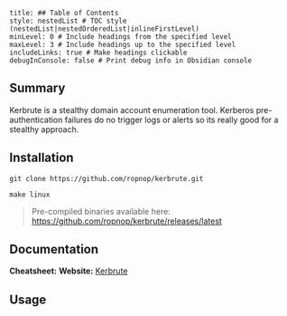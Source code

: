 ```table-of-contents
title: ## Table of Contents
style: nestedList # TOC style (nestedList|nestedOrderedList|inlineFirstLevel)
minLevel: 0 # Include headings from the specified level
maxLevel: 3 # Include headings up to the specified level
includeLinks: true # Make headings clickable
debugInConsole: false # Print debug info in Obsidian console
```

## Summary
Kerbrute is a stealthy domain account enumeration tool. Kerberos pre-authentication failures do no trigger logs or alerts so its really good for a stealthy approach.

## Installation
```
git clone https://github.com/ropnop/kerbrute.git

make linux
```
> Pre-compiled binaries available here: https://github.com/ropnop/kerbrute/releases/latest
## Documentation
**Cheatsheet:** 
**Website:** [Kerbrute](https://github.com/ropnop/kerbrute)
## Usage
